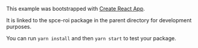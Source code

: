 This example was bootstrapped with [Create React App](https://github.com/facebook/create-react-app).

It is linked to the spce-roi package in the parent directory for development purposes.

You can run `yarn install` and then `yarn start` to test your package.
